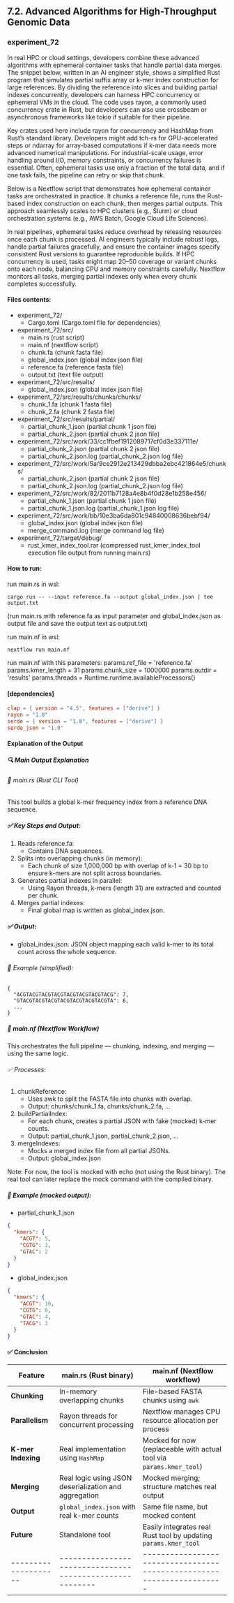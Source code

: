 ## 7.2. Advanced Algorithms for High-Throughput Genomic Data

### experiment_72

In real HPC or cloud settings, developers combine these advanced algorithms with ephemeral container tasks that handle partial data merges. The snippet below, written in an AI engineer style, shows a simplified Rust program that simulates partial suffix array or k-mer index construction for large references. By dividing the reference into slices and building partial indexes concurrently, developers can harness HPC concurrency or ephemeral VMs in the cloud. The code uses rayon, a commonly used concurrency crate in Rust, but developers can also use crossbeam or asynchronous frameworks like tokio if suitable for their pipeline.

Key crates used here include rayon for concurrency and HashMap from Rust’s standard library. Developers might add tch-rs for GPU-accelerated steps or ndarray for array-based computations if k-mer data needs more advanced numerical manipulations. For industrial-scale usage, error handling around I/O, memory constraints, or concurrency failures is essential. Often, ephemeral tasks use only a fraction of the total data, and if one task fails, the pipeline can retry or skip that chunk.

Below is a Nextflow script that demonstrates how ephemeral container tasks are orchestrated in practice. It chunks a reference file, runs the Rust-based index construction on each chunk, then merges partial outputs. This approach seamlessly scales to HPC clusters (e.g., Slurm) or cloud orchestration systems (e.g., AWS Batch, Google Cloud Life Sciences).

In real pipelines, ephemeral tasks reduce overhead by releasing resources once each chunk is processed. AI engineers typically include robust logs, handle partial failures gracefully, and ensure the container images specify consistent Rust versions to guarantee reproducible builds. If HPC concurrency is used, tasks might map 20–50 coverage or variant chunks onto each node, balancing CPU and memory constraints carefully. Nextflow monitors all tasks, merging partial indexes only when every chunk completes successfully.

#### Files contents:
* experiment_72/
  * Cargo.toml (Cargo.toml file for dependencies)
* experiment_72/src/
  * main.rs (rust script)
  * main.nf (nextflow script)
  * chunk.fa (chunk fasta file)
  * global_index.json (global index json file)
  * reference.fa (reference fasta file)
  * output.txt (text file output)
* experiment_72/src/results/
  * global_index.json (global index json file)
* experiment_72/src/results/chunks/chunks/
  * chunk_1.fa (chunk 1 fasta file)
  * chunk_2.fa (chunk 2 fasta file)
* experiment_72/src/results/partial/
  * partial_chunk_1.json (partial chunk 1 json file)
  * partial_chunk_2.json (partial chunk 2 json file)
* experiment_72/src/work/33/cc1fbef1912089717cf0d3e337111e/
  * partial_chunk_2.json (partial chunk 2 json file)
  * partial_chunk_2.json.log (partial_chunk_2.json log file)
* experiment_72/src/work/5a/9ce2912e213429dbba2ebc421864e5/chunks/
  * partial_chunk_2.json (partial chunk 2 json file)
  * partial_chunk_2.json.log (partial_chunk_2.json log file)
* experiment_72/src/work/82/2011b7128a4e8b4f0d28e1b258e456/
  * partial_chunk_1.json (partial chunk 1 json file)
  * partial_chunk_1.json.log (partial_chunk_1.json log file)
* experiment_72/src/work/bb/10e3ba6da801c94840008636bebf94/
  * global_index.json (global index json file)
  * merge_command.log (merge command log file)
* experiment_72/target/debug/
  * rust_kmer_index_tool.rar (compressed rust_kmer_index_tool execution file output from running main.rs)

#### How to run:

run main.rs in wsl:

```wsl
cargo run -- --input reference.fa --output global_index.json | tee output.txt
```

(run main.rs with reference.fa as input parameter and global_index.json as output file and save the output text as output.txt)

run main.nf in wsl:

```wsl
nextflow run main.nf
```

run main.nf with this parameters:
params.ref_file      = 'reference.fa'
params.kmer_length   = 31
params.chunk_size    = 1000000
params.outdir        = 'results'
params.threads       = Runtime.runtime.availableProcessors()

#### [dependencies]

```toml
clap = { version = "4.5", features = ["derive"] }
rayon = "1.8"
serde = { version = "1.0", features = ["derive"] }
serde_json = "1.0"
```

#### Explanation of the Output
##### 🔍 Main Output Explanation
###### 🦀 main.rs (Rust CLI Tool)
This tool builds a global k-mer frequency index from a reference DNA sequence.

##### ✅ Key Steps and Output:
1. Reads reference.fa:
   * Contains DNA sequences.
2. Splits into overlapping chunks (in memory):
   * Each chunk of size 1,000,000 bp with overlap of k-1 = 30 bp to ensure k-mers are not split across boundaries.
3. Generates partial indexes in parallel:
   * Using Rayon threads, k-mers (length 31) are extracted and counted per chunk.
4. Merges partial indexes:
   * Final global map is written as global_index.json.

##### ✅ Output:
* global_index.json: JSON object mapping each valid k-mer to its total count across the whole sequence.

###### 📄 Example (simplified):
```text
{
  "ACGTACGTACGTACGTACGTACGTACGTACG": 7,
  "GTACGTACGTACGTACGTACGTACGTACGTA": 6,
  ...
}
```

##### 🚀 main.nf (Nextflow Workflow)
This orchestrates the full pipeline — chunking, indexing, and merging — using the same logic.

###### ✅ Processes:
1. chunkReference:
   * Uses awk to split the FASTA file into chunks with overlap.
   * Output: chunks/chunk_1.fa, chunks/chunk_2.fa, ...
2. buildPartialIndex:
   * For each chunk, creates a partial JSON with fake (mocked) k-mer counts.
   * Output: partial_chunk_1.json, partial_chunk_2.json, ...
3. mergeIndexes:
   * Mocks a merged index file from all partial JSONs.
   * Output: global_index.json

Note: For now, the tool is mocked with echo (not using the Rust binary). The real tool can later replace the mock command with the compiled binary.

##### 📄 Example (mocked output):
* partial_chunk_1.json

```json
{
  "kmers": {
    "ACGT": 5,
    "CGTG": 3,
    "GTAC": 2
  }
}
```

* global_index.json

```json
{
  "kmers": {
    "ACGT": 10,
    "CGTG": 6,
    "GTAC": 4,
    "TACG": 3
  }
}
```

#### ✅ Conclusion

| **Feature**        | **main.rs (Rust binary)**                              | **main.nf (Nextflow workflow)**                                     |
|--------------------|--------------------------------------------------------|---------------------------------------------------------------------|
| **Chunking**       | In-memory overlapping chunks                           | File-based FASTA chunks using `awk`                                |
| **Parallelism**    | Rayon threads for concurrent processing                | Nextflow manages CPU resource allocation per process               |
| **K-mer Indexing** | Real implementation using `HashMap`                    | Mocked for now (replaceable with actual tool via `params.kmer_tool`)|
| **Merging**        | Real logic using JSON deserialization and aggregation | Mocked merging; structure matches real output                      |
| **Output**         | `global_index.json` with real k-mer counts             | Same file name, but mocked content                                 |
| **Future**         | Standalone tool                                        | Easily integrates real Rust tool by updating `params.kmer_tool`    |
|--------------------|--------------------------------------------------------|---------------------------------------------------------------------|

